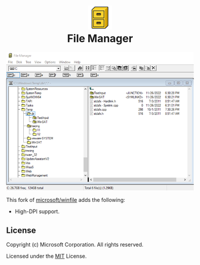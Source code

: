 <h1 align="center"><img src="icon.png" width=64><br>File Manager</h1>

<p align="center"><img src="screenshot.png" width=728></p>

This fork of [microsoft/winfile](https://github.com/microsoft/winfile) adds the following:

- High-DPI support.

## License

Copyright (c) Microsoft Corporation. All rights reserved.

Licensed under the [MIT](LICENSE) License.
